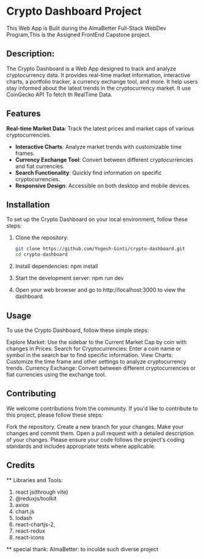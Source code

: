 # Crypto Dashboard Project
This Web App  is Bulit during the AlmaBetter Full-Stack WebDev Program,This is the Assigned FrontEnd Capstone project.

## Description:

The Crypto Dashboard is a Web App designed to track and analyze cryptocurrency data. It provides real-time market information, interactive charts, a portfolio tracker, a currency exchange tool, and more.
It help users stay informed about the latest trends in the cryptocurrency market.
It use CoinGecko API To fetch th RealTime Data.




## Features

**Real-time Market Data**: Track the latest prices and market caps of various cryptocurrencies.
- **Interactive Charts**: Analyze market trends with customizable time frames.
- **Currency Exchange Tool**: Convert between different cryptocurrencies and fiat currencies.
- **Search Functionality**: Quickly find information on specific cryptocurrencies.
- **Responsive Design**: Accessible on both desktop and mobile devices.



## Installation
To set up the Crypto Dashboard on your local environment, follow these steps:

1. Clone the repository:
   ```bash
   git clone https://github.com/Yogesh-Ginti/crypto-dashboard.git
   cd crypto-dashboard

2. Install dependencies:
  npm install

3. Start the development server:
  npm run dev

4. Open your web browser and go to http://localhost:3000 to view the dashboard.


## Usage
To use the Crypto Dashboard, follow these simple steps:

Explore Market: Use the sidebar to the Current Market Cap by coin with changes in Prices.
Search for Cryptocurrencies: Enter a coin name or symbol in the search bar to find specific information.
View Charts: Customize the time frame and other settings to analyze cryptocurrency trends.
Currency Exchange: Convert between different cryptocurrencies or fiat currencies using the exchange tool.

## Contributing
We welcome contributions from the community. If you'd like to contribute to this project, please follow these steps:

Fork the repository.
Create a new branch for your changes.
Make your changes and commit them.
Open a pull request with a detailed description of your changes.
Please ensure your code follows the project's coding standards and includes appropriate tests where applicable.

## Credits

** Libraries and Tools:
1. react js(through vite)
2. @reduxjs/toolkit
3. axios
4. chart.js
5. lodash
6. react-chartjs-2,
7. react-redux
8. react-icons

** special thank:
  AlmaBetter: to inculde such diverse project 